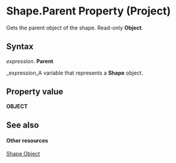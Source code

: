 
# Shape.Parent Property (Project)
Gets the parent object of the shape. Read-only  **Object**.

## Syntax

 _expression_. **Parent**

 _expression_A variable that represents a  **Shape** object.


## Property value

 **OBJECT**


## See also


#### Other resources


 [Shape Object](d2b32bcd-5595-a4a7-9772-feb25fd0103a.md)
